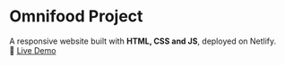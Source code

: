 # Omnifood Project
A responsive website built with **HTML, CSS and JS**, deployed on Netlify.  
🔗 [Live Demo](https://omnifood-aminhadinezhad.netlify.app)
